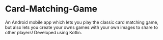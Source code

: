 # Card-Matching-Game
An Android mobile app which lets you play the classic card matching game, but also lets you create your owns games with your own images to share to other players! Developed using Kotlin.
